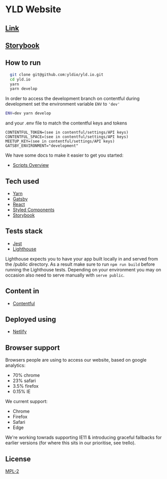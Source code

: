 # YLD Website

## [Link](https://yldio.io/)

## [Storybook](https://yld-storybook.now.sh)

## How to run

```bash
  git clone git@github.com:yldio/yld.io.git
  cd yld.io
  yarn
  yarn develop
```

In order to access the development branch on contentful during development set the environment variable `ENV` to `'dev'`

```bash
ENV=dev yarn develop
```

and your .env file to match the contentful keys and tokens

```
CONTENTFUL_TOKEN=(see in contentful/settings/API keys)
CONTENTFUL_SPACE=(see in contentful/settings/API keys)
MEETUP_KEY=(see in contentful/settings/API keys)
GATSBY_ENVIRONMENT="development"
```

We have some docs to make it easier to get you started:

- [Scripts Overview](./docs/scripts.md)

## Tech used

- [Yarn](https://yarnpkg.com)
- [Gatsby](https://www.gatsbyjs.org/docs/)
- [React](https://reactjs.org)
- [Styled Components](https://styled-components.com)
- [Storybook](https://storybook.js.org/)

## Tests stack

- [Jest](https://jestjs.io/)
- [Lighthouse](https://www.gatsbyjs.org/docs/audit-with-lighthouse/)

Lighthouse expects you to have your app built locally in and served from the /public directory.
As a result make sure to run `npm run build` before running the Lighthouse tests. Depending on your environment you may on occasion also need to serve manually with `serve public`.

## Content in

- [Contentful](https://contentful.com)

## Deployed using

- [Netlify](https://netlify.com/)

## Browser support

Browsers people are using to access our website, based on google analytics:

- 70% chrome
- 23% safari
- 3.5% firefox
- 0.15% IE

We current support:

- Chrome
- Firefox
- Safari
- Edge

We're working towrads supporting IE11 & introducing graceful fallbacks for earlier versions (for where this sits in our prioritise, see trello).

## License

[MPL-2](/LICENSE)
